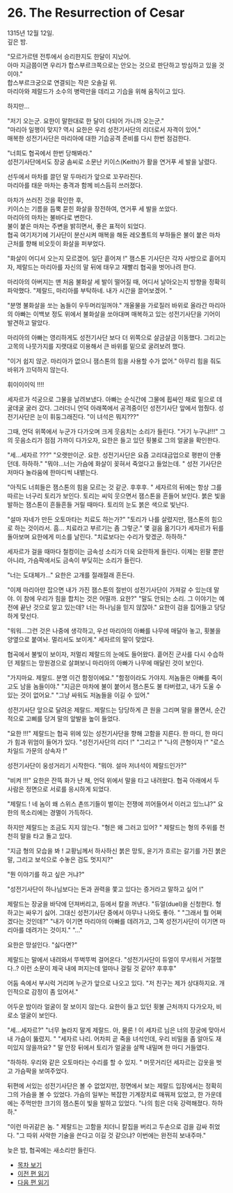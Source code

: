 # 26. The Resurrection of Cesar  

1315년 12월 12일.  
깊은 밤.  

"모르가르텐 전투에서 승리한지도 한달이 지났어.  
아마 지금쯤이면 우리가 합스부르크쪽으로는 안오는 것으로 판단하고 방심하고 있을 것이야."  
합스부르크궁으로 연결되는 작은 오솔길 위.  
마리아와 제랄드가 소수의 병력만을 데리고 기습을 위해 움직이고 있다.  

하지만...  

"저기 오는군. 요한이 말한대로 한 달이 다되어 가니까 오는군."  
"마리아 일행이 맞지? 역시 요한은 우리 성전기사단의 리더로서 자격이 있어."  
매복한 성전기사단은 마리아에 대한 기습공격 준비를 다시 한번 점검한다.  

"너희도 협곡에서 한번 당해봐라."  
성전기사단에서도 장궁 솜씨로 소문난 키이스(Keith)가 활을 연거푸 세 발을 날렸다.  

선두에서 마차를 끌던 말 두마리가 앞으로 꼬꾸라진다.  
마리아를 태운 마차는 충격과 함께 비스듬히 쓰러졌다.  

마차가 쓰러진 것을 확인한 후,  
키이스는 기름을 듬뿍 묻힌 화살을 장전하여, 연거푸 세 발을 쏘았다.  
마리아의 마차는 불바다로 변한다.  
불이 붙은 마차는 주변을 밝히면서, 좋은 표적이 되었다.  
협곡 여기저기에 기사단이 분산시켜 매복을 해둔 레오폴트의 부하들은 불이 붙은 마차 근처를 향해 비오듯이 화살을 퍼부었다.  

"화살이 어디서 오는지 모르겠어. 일단 흩어져 !"
잼스톤 기사단은 각자 사방으로 흩어지자, 제랄드는 마리아를 자신의 말 뒤에 태우고 재빨리 협곡을 벗어나려 한다.

마리아의 아버지는 맨 처음 불화살 세 발이 떨어질 때, 어디서 날아오는지 방향을 정확히 파악했다.
"제랄드, 마리아를 부탁하네. 내가 시간을 끌어보겠어. "

"분명 불화살을 쏘는 놈들이 우두머리일꺼야."
개울물을 가로질러 바위로 올라간 마리아의 아빠는 이백보 정도 위에서 불화살을 쏘아대며 매복하고 있는 성전기사단을 기어이 발견하고 말았다.

마리아의 아빠는 영리하게도 성전기사단 보다 더 위쪽으로 살금살금 이동했다.
그리고는 고목의 나뭇가지를 지랫대로 이용해서 큰 바위를 밑으로 굴려보려 했다.

"이거 쉽지 않군. 마리아가 없으니 잼스톤의 힘을 사용할 수가 없어."
아무리 힘을 줘도 바위가 끄덕하지 않는다.

휘이이이익 !!!!

세자르가 석궁으로 그물을 날려보냈다.
아빠는 순식간에 그물에 휩싸인 채로 밑으로 데굴데굴 굴러 갔다.
그러더니 언덕 아래쪽에서 공격중이던 성전기사단 앞에서 멈췄다.
성전기사단은 눈이 휘둥그래진다.
"이 녀석은 뭐지???"

그때, 언덕 위쪽에서 누군가 다가오며 크게 웃음치는 소리가 들린다.
"거기 누구냐!!!"
그의 웃음소리가 점점 가까이 다가오자, 요한은 들고 있던 횟불로 그의 얼굴을 확인한다.

"세...세자르 ???"
"오랫만이군. 요한. 성전기사단은 요즘 고리대금업으로 평판이 안좋던데. 하하하."
"뭐야...너는 가슴에 화살이 꽂혀서 죽었다고 들었는데. "
성전 기사단은 저마다 놀라움에 한마디씩 내뱉는다.

"아직도 너희들은 잼스톤의 힘을 모르는 것 같군. 후후후. "
세자르의 뒤에는 항상 그를 따르는 너구리 토리가 보인다.
토리는 씨익 웃으면서 잼스톤을 흔들어 보인다.
붉은 빛을 발하는 잼스톤이 흔들흔들 거릴 때마다. 토리의 눈도 붉은 색으로 빛난다.

"설마 자네가 만든 오토마타는 치료도 하는가?"
"토리가 나를 살렸지만, 잼스톤의 힘으로 하는 것이라서. 흠... 치료라고 부르기는 좀 그렇군."
몇 걸음 옮기다가 세자르가 뒤를 돌아보며 요한에게 미소를 날린다.
"치료보다는 수리가 맞겠군. 하하하."

세자르가 걸을 때마다 철컹이는 금속성 소리가 더욱 요란하게 들린다.
이제는 왼팔 뿐만 아니라, 가슴팍에서도 금속이 부딪히는 소리가 들린다.

"너는 도대체가..."
요한은 고개를 절래절래 흔든다.

"이제 마리아만 잡으면 내가 가진 잼스톤의 절반이 성전기사단이 가져갈 수 있는데 말야.
이 참에 우리가 힘을 합치는 것은 어떨까. 요한?"
"말도 안되는 소리. 그 이야기는 예전에 끝난 것으로 알고 있는데? 너는 하나님을 믿지 않잖아."
요한이 검을 집어들고 당당하게 맞선다.

"워워...그런 것은 나중에 생각하고, 우선 마리아의 아빠를 나무에 매달아 놓고, 횟불을 양옆으로 붙여놔. 멀리서도 보이게."
세자르의 말이 맞았다.

협곡에서 불빛이 보이자, 저멀리 제랄드의 눈에도 들어왔다.
흩어진 군사를 다시 수습하던 제랄드는 망원경으로 살펴보니 마리아의 아빠가 나무에 매달린 것이 보인다.

"가지마요. 제랄드. 분명 이건 함정이에요."
"함정이라도 가야지. 저놈들은 아빠를 죽이고도 남을 놈들이야."
"지금은 마차에 불이 붙어서 잼스톤도 불 타버렸고, 내가 도울 수 있는 것이 없어요."
"그냥 싸워도 저놈들을 이길 수 있어."

성전기사단 앞으로 달려온 제랄드.
제랄드는 당당하게 큰 원을 그리며 말을 몰면서,
순간적으로 고삐를 당겨 말의 앞발을 높이 들었다.

"요한 !!!"
제랄드는 협곡 위에 있는 성전기사단을 향해 고함을 지른다.
한 마디, 한 마디가 힘과 위엄이 들어가 있다.
"성전기사단의 리더 !" "그리고 !" "나의 큰형이자 !" "로스차일드 가문의 상속자 !"

성전기사단이 웅성거리기 시작한다.
"뭐야. 설마 저녀석이 제랄드인가?"

"비켜 !!!"
요한은 잔뜩 화가 난 채, 언덕 위에서 말을 타고 내려왔다.
협곡 아래에서 두 사람은 정면으로 서로를 응시하게 되었다.

"제랄드 ! 네 놈이 왜 스위스 촌뜨기들이 벌이는 전쟁에 끼어들어서 이러고 있느냐?"
요한의 목소리에는 경멸이 가득하다.

하지만 제랄드는 조금도 지지 않는다.
"형은 왜 그러고 있어? "
제랄드는 형의 주위를 천천히 말을 타고 돌고 있다.

"지금 형의 모습을 봐 !
교황님께서 하사하신 붉은 망토,
윤기가 흐르는 갈기를 가진 붉은 말,
그리고 보석으로 수놓은 검도 멋지지?"

"뭔 이야기를 하고 싶은 거냐?"

"성전기사단이 하나님보다는 돈과 권력을 쫓고 있다는 증거라고 말하고 싶어 !"

제랄드는 장궁을 바닥에 던져버리고, 등에서 칼을 꺼낸다.
"듀얼(duel)을 신청한다. 형하고는 싸우기 싫어. 그대신 성전기사단 중에서 아무나 나와도 좋아. "
"그래서 뭘 어쩌겠다는 것인데?"
"내가 이기면 마리아의 아빠를 데려가고, 그쪽 성전기사단이 이기면 마리아를 데려가는 것이지."
"..."

요한은 망설인다.
"싫다면?"

제랄드는 말에서 내려와서 뚜벅뚜벅 걸어온다.
"성전기사단이 듀얼이 무서워서 거절했다..?
이런 소문이 제국 내에 퍼지는데 얼마나 걸릴 것 같아? 후후후"

어둠 속에서 부시럭 거리며 누군가 앞으로 나오고 있다.
"저 친구는 제가 상대하지요. 개인적으로 감정이 좀 있어서."

어두운 밤이라 얼굴이 잘 보이지 않는다.
요한이 들고 있던 횟불 근처까지 다가오자, 비로소 얼굴이 보인다.

"세...세자르?"
"너무 놀라지 말게 제랄드. 아, 물론 ! 이 세자르 님은 너의 장궁에 맞아서 내 가슴이 뚫렸지. "
"세자르 나리. 어차피 곧 죽을 녀석인데, 우리 비밀을 좀 알아도 재미있지 않을까요? "
말 안장 뒤에서 토리가 얼굴을 살짝 내밀며 한 마디 거들였다.

"하하하. 우리와 같은 오토마타는 수리를 할 수 있지. "
머뭇거리던 세자르는 갑옷을 벗고 가슴팍을 보여주었다.

뒤편에 서있는 성전기사단은 볼 수 없었지만,
정면에서 보는 제랄드 입장에서는 정확히 그의 가슴을 볼 수 있었다.
가슴의 일부는 복잡한 기계장치로 매꿔져 있었고,
한 가운데에는 주먹만한 크기의 잼스톤이 빛을 발하고 있었다.
"나의 힘은 더욱 강력해졌다. 하하하."

"이런 마귀같은 놈. " 제랄드는 고함을 치더니 칼집을 버리고 두손으로 검을 감싸 쥐었다.
"그 따위 사악한 기술을 쓴다고 이길 것 같으냐? 이번에는 완전히 보내주마."

늦은 밤, 협곡에는 새소리만 들린다.



* [목차 보기](content_kr.md)   
* [이전 편 읽기](/01_gemston/KR/KR_24-25.md)
* [다음 편 읽기](/01_gemston/KR/KR_27.md)